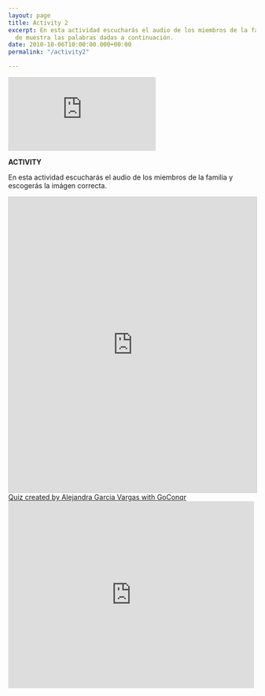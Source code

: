```yaml
---
layout: page
title: Activity 2
excerpt: En esta actividad escucharás el audio de los miembros de la familia y escribirás
  de muestra las palabras dadas a continuación.
date: 2010-10-06T10:00:00.000+00:00
permalink: "/activity2"

---
```

<div class="video"><iframe class="video-frame" src="https://www.youtube.com/embed/d_WQEw13TCo" title="YouTube video player" frameborder="0" allow="accelerometer; autoplay; clipboard-write; encrypted-media; gyroscope; picture-in-picture" allowfullscreen></iframe></div>

**ACTIVITY**

En esta actividad escucharás el audio de los miembros de la familia y escogerás la imágen correcta.

<iframe width='100%'  height='600px'  scrolling='yes'  src='https:&#x2F;&#x2F;www.goconqr.com&#x2F;en&#x2F;p&#x2F;34416669-Untitled-quizzes?frame=true'  style='border: 1px solid #ccc'  allowfullscreen  webkitallowfullscreen  mozallowfullscreen  oallowfullscreen  msallowfullscreen></iframe><a href='https:&#x2F;&#x2F;www.goconqr.com&#x2F;en&#x2F;quiz-maker'>Quiz created by Alejandra Garcia Vargas with GoConqr</a>

<iframe src="https://wordwall.net/embed/643da95a4aad412aa8ba05886482a598?themeId=2&templateId=25" width="500" height="380" frameborder="0" allowfullscreen></iframe>